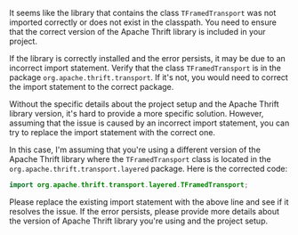 It seems like the library that contains the class `TFramedTransport` was not imported correctly or does not exist in the classpath. You need to ensure that the correct version of the Apache Thrift library is included in your project.

If the library is correctly installed and the error persists, it may be due to an incorrect import statement. Verify that the class `TFramedTransport` is in the package `org.apache.thrift.transport`. If it's not, you would need to correct the import statement to the correct package.

Without the specific details about the project setup and the Apache Thrift library version, it's hard to provide a more specific solution. However, assuming that the issue is caused by an incorrect import statement, you can try to replace the import statement with the correct one.

In this case, I'm assuming that you're using a different version of the Apache Thrift library where the `TFramedTransport` class is located in the `org.apache.thrift.transport.layered` package. Here is the corrected code:

```java
import org.apache.thrift.transport.layered.TFramedTransport;
```

Please replace the existing import statement with the above line and see if it resolves the issue. If the error persists, please provide more details about the version of Apache Thrift library you're using and the project setup.